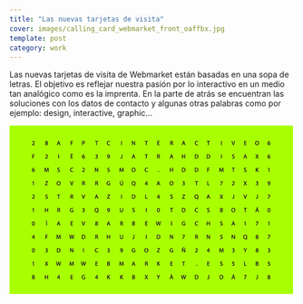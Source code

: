 ```yaml
---
title: "Las nuevas tarjetas de visita"
cover: images/calling_card_webmarket_front_oaffbx.jpg
template: post
category: work
---
```


Las nuevas tarjetas de visita de Webmarket están basadas en una sopa de letras. El objetivo es reflejar nuestra pasión por lo interactivo en un medio tan analógico como es la imprenta. En la parte de atrás se encuentran las soluciones con los datos de contacto y algunas otras palabras como por ejemplo: design, interactive, graphic…

![](./images/calling_card_webmarket_front_oaffbx.jpg)
